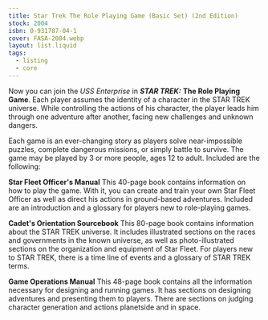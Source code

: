 ```yaml
---
title: Star Trek The Role Playing Game (Basic Set) (2nd Edition) 
stock: 2004
isbn: 0-931787-04-1
cover: FASA-2004.webp
layout: list.liquid
tags: 
  - listing
  - core
---
```

Now you can join the *USS Enterprise* in ***STAR TREK:*** **The Role Playing Game**. Each player assumes the identity of a character in the STAR TREK universe. While controlling the actions of his character, the player leads him through one adventure after another, facing new challenges and unknown dangers.

Each game is an ever-changing story as players solve near-impossible puzzles, complete dangerous missions, or simply battle to survive. The game may be played by 3 or more people, ages 12 to adult. Included are the following:

**Star Fleet Officer's Manual**
This 40-page book contains information on how to play the game. With it, you can create and train your own Star Fleet Officer as well as direct his actions in ground-based adventures. Included are an introduction and a glossary for players new to role-playing games.

**Cadet's Orientation Sourcebook**
This 80-page book contains information about the STAR TREK universe. It includes illustrated sections on the races and governments in the known universe, as well as photo-illustrated sections on the organization and equipment of Star Fleet. For players new to STAR TREK, there is a time line of events and a glossary of STAR TREK terms.

**Game Operations Manual**
This 48-page book contains all the information necessary for designing and running games. It has sections on designing adventures and presenting them to players. There are sections on judging character generation and actions planetside and in space.